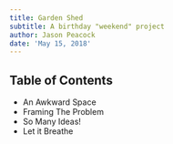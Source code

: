 ```yaml
---
title: Garden Shed
subtitle: A birthday "weekend" project
author: Jason Peacock
date: 'May 15, 2018'
---
```


## Table of Contents

* An Awkward Space
* Framing The Problem
* So Many Ideas!
* Let it Breathe
